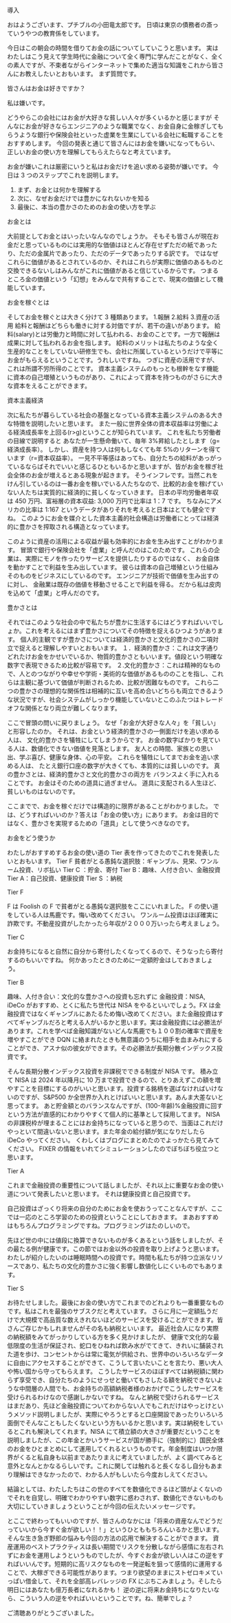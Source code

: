 導入

おはようございます、プチブルの小田竜太郎です。
日頃は東京の債務者の斎っていうやつの教育係をしています。

今日はこの朝会の時間を借りてお金の話についてしていこうと思います。
実はわたしはこう見えて学生時代に金融について全く専門に学んだことがなく、全くの素人ですが、不束者ながらインターネットで集めた適当な知識をこれから皆さんにお教えしたいとおもいます。
まず質問です。

皆さんはお金は好きですか？

私は嫌いです。

どうやらこの会社にはお金が大好きな貧しい人々が多くいるかと感じますが
そんなにお金が好きならエンジニアのような職業でなく、お金自身に金稼ぎしてもらうような銀行や保険会社といった虚業を生業にしている会社に転職することをおすすめします。
今回の発表と通じて皆さんにはお金を嫌いになってもらい、正しいお金の使い方を理解してもらえたらなと考えています。

お金が嫌いこれは厳密にいうと私はお金だけを追い求める姿勢が嫌いです。
今日は 3 つのステップでこれを説明します。

1. まず、お金とは何かを理解する
2. 次に、なぜお金だけでは豊かになれないかを知る
3. 最後に、本当の豊かさのためのお金の使い方を学ぶ

お金とは

大前提としてお金とはいったいなんなのでしょうか。
そもそも皆さんが現在お金だと思っているものには実用的な価値はほとんど存在せずただの紙であったり、ただの金属片であったり、ただのデータであったりする訳です。
ではなぜこれらに価値があるとされているのか、それはこれらが実際に価値のあるものと交換できるないしはみんながこれに価値があると信じているからです。
つまるところ金の価値という「幻想」をみんなで共有することで、現実の価値として機能しています。

お金を稼ぐとは

そしてお金を稼ぐとは大きく分けて 3 種類あります。 1.報酬 2.給料 3.資産の活用
給料と報酬はどちらも働きに対する対価ですが、若干の違いがあります。
給料(salary)とは労働力と時間に対して払われる、お金のことです。一方で報酬は成果に対して払われるお金を指します。
給料のメリットは私たちのような全く生産的なことをしていない研修生でも、会社に所属しているというだけで平等にお金がもらえるということです。うれしいですね。
つぎに資産の活用ですが、これは所謂不労所得のことです。
資本主義システムのもっとも根幹をなす機能に資本の自己増殖というものがあり、これによって資本を持つものがさらに大きな資本をえることができます。

資本主義経済

次に私たちが暮らしている社会の基盤となっている資本主義システムのある大きな特徴を説明したいと思います。
また一般に世界全体の資本収益率は労働による経済成長率を上回る(r>g)ということが知られています。
これを私たち労働者の目線で説明すると
あなたが一生懸命働いて、毎年 3%昇給したとします（g=経済成長率）。
しかし、資産を持つ人は何もしなくても年 5%のリターンを得ています（r=資本収益率）。
一見不平等感はあっても、自分たちの給料があっがっているならばそれでいいと感じるひともいるかと思いますが、皆がお金を稼ぎ社会全体のお金が増えるとある現象が起きます。
そうインフレです。当然これをけん引しているのは一番お金を稼いでいる人たちなので、比較的お金を稼げていない人たちは実質的に経済的に貧しくなっていきます。
日本の平均労働者年収は 450 万円、富裕層の資本収益: 3,000 万円で比率は 1：7 です。
ちなみにアメリカの比率は 1:167 というデータがありそれを考えると日本はとても健全ですね。
このようにお金を媒介とした資本主義的社会構造は労働者にとっては経済的に豊かさを搾取される構造となっています。

このように資産の活用による収益が最も効率的にお金を生み出すことがわかります。
冒頭で銀行や保険会社を「虚業」と呼んだのはこのためです。
これらの企業は、実際にモノを作ったりサービスを提供したりするのではなく、
お金自体を動かすことで利益を生み出しています。
彼らは資本の自己増殖という仕組みそのものをビジネスにしているのです。
エンジニアが技術で価値を生み出すのに対し、
金融業は既存の価値を移動させることで利益を得る。
だから私は皮肉を込めて「虚業」と呼んだのです。

豊かさとは

それではこのような社会の中で私たちが豊かに生活するにはどうすればいいでしょか。これを考えるにはまず豊かさについてその特徴を捉えるひつようがあります。
個人的主観ですが豊かさについては経済的豊かさと文化的豊かさの二項対立で捉えると理解しやすいとおもいます。
１．経済的豊かさ：これは文字通りどれたけお金をかせいでいるか、物質的豊かさともいいます。値段という明確な数字で表現できるため比較が容易です。
２.文化的豊かさ：これは精神的なもので、人とのつながりや幸せや学術・美術的な価値があるもののことを指し、これらは主観に基づいて価値が判断されるため、比較が困難なものです。
これら二つの豊かさの理想的な関係性は相補的に互いを高め合いどちらも両立できるような状況ですが、社会システムがしっかり機能していないとこのふたつはトレードオフな関係となり両立が難しくなります。

ここで冒頭の問いに戻りましょう。
なぜ「お金が大好きな人々」を「貧しい」と形容したのか。
それは、お金という経済的豊かさの一側面だけを追い求める人は、
文化的豊かさを犠牲にしてしまうからです。
お金の数字ばかりを見ている人は、数値化できない価値を見落とします。
友人との時間、家族との思い出、学ぶ喜び、健康な身体、心の平安。
これらを犠牲にしてまでお金を追い求める人は、
たとえ銀行口座の数字が大きくても、本質的には貧しいのです。
真の豊かさとは、経済的豊かさと文化的豊かさの両方を
バランスよく手に入れることです。
お金はそのための道具に過ぎません。
道具に支配される人生ほど、貧しいものはないのです。

ここまでで、お金を稼ぐだけでは構造的に限界があることがわかりました。
では、どうすればいいのか？答えは「お金の使い方」にあります。
お金は目的ではなく、豊かさを実現するための「道具」として使うべきなのです。

お金をどう使うか

わたしがおすすめするお金の使い道の Tier 表を作ってきたのでこれを発表したいとおもいます。
Tier F 貧者がとる愚鈍な選択肢：ギャンブル、見栄、ワンルーム投資、リボ払い
Tier C ：貯金、寄付
Tier B：趣味、人付き合い、金融投資
Tier A：自己投資、健康投資
Tier S ：納税

Tier F

F は Foolish の F で貧者がとる愚鈍な選択肢をここにいれました。
F の使い道をしている人は馬鹿です。悔い改めてください。
ワンルーム投資はほぼ確実に詐欺です。不動産投資がしたかったら年収が２０００万いったら考えましょう。

Tier C

お金持ちになると自然に自分から寄付したくなってくるので、そうなったら寄付するのもいいですね。
何かあったときのために一定額貯金はしておきましょう。

Tier B

趣味、人付き合い：文化的な豊かさへの投資も忘れずに
金融投資：NISA, iDeCo がおすすめ、とくに私たち世代は NISA をやるといいでしょう。FX は金融投資ではなくギャンブルにあたるため悔い改めてください。また金融投資はすべてギャンブルだろと考える人がいるかと思います。実は金融投資には必勝法があります。これを学べば金融知識がないどんな馬鹿でも１００割の確率で資産を増やすことができ DQN に絡まれたときも無意識のうちに相手を血まみれにすることができ、アスナ似の彼女ができます。その必勝法が長期分散インデックス投資です。

そんな長期分散インデックス投資を非課税でできる制度が NISA です。
積み立て NISA は 2024 年以降月に 10 万まで投資できるので、とりあえずこの額を増やすことを目標にするのがいいと思います。投資する銘柄を選ばなければいけないのですが、S&P500 か全世界か入れとけばいいと思います。あんま大差ないと思ってます。
あと貯金額とのバランスなんですが、(100-年齢)%金融投資に回すという方法が直感的にわかりやすくて個人的に基準として採用してます。
NISA の非課税枠が埋まることにはお金持ちになっていると思うので、当面はこれだけやっといて間違いないと思います。また年金の給付額が気になりだしたら iDeCo やってください。
くわしくはブログにまとめたのでよっかたら見てみてください。
FIXER の情報をいれてシミュレーションしたのでぼちぼち役立つと思います。

Tier A

これまで金融投資の重要性について話しましたが、それ以上に重要なお金の使い道について発表したいと思います。
それは健康投資と自己投資です。

自己投資はざっくり将来の自分のためにお金を使おうってことなんですが、ここでは一応のところ学習のための投資ということにしておきます。
まあおすすめはもちろんプログラミングですね。プログラミングはたのしいので。

先ほど世の中には値段に換算できないものが多くあるという話をしましたが、その最たる例が健康です。この節ではお金以外の投資を取り上げようと思います。わたしが紹介したいのは睡眠時間への投資です。時間も私たちが持つ立派なリソースであり、私たちの文化的豊かさに強く影響し数値化しにくいものでもあります。

Tier S

お待たせしました。最後にお金の使い方でこれまでのどれよりも一番重要なものです。私はこれを最強のサブスクだと考えています。
さらに月に一定額払うだけで大規模で高品質な数えきれないほどのサービスを受けることができます。皆さんご存じかもしれませんがその名も納税といいます。
最近社会人になり実際の納税額をみてがっかりしている方を多く見かけましたが、
健康で文化的な最低限度の生活が保証され、蛇口をひねれば飲み水がでてきて、きれいに舗装された道を歩け、コンセントからは常に電気が供給され、世界中のいろいろなデータに自由にアクセスすることができて、こうして言いたいことを言たり、悪い大人や怖い国から守ってもらえます。
こうしたサービスのほぼすべては納税額に関わらず享受でき、自分たちのようにせっせと働いてもさしたる額を納税できないような中間層の人間でも、お金持ちの高額納税者様のおかげでこうしたサービスを受けられるわけなので感謝しかないですね。
なんと納税で受けられるサービスはまだあり、先ほど金融投資についてわからない人でもこれだけはやっとけというメソッド説明しましたが、実際にやろうとすると口座開設であったりいろいろ面倒でそんなこともしたくないという方もいるかと思います。実は納税をしているとこれも解決してくれます。NISA にて積立額の大きさが重要だということを説明しましたが、この年金とかいうサービスが国が勝手に（強制的に）国民全体のお金をひとまとめにして運用してくれるというものです。年金制度はいつか限界がくると私自身も以前まであたりまえに考えていましたが、よく調べてみると意外となんとかなるらしいです。これに関しては触れると長くなるし自分もあまり理解はできなかったので、わかる人がもしいたら今度おしえてください。

結論としては、わたしたちはこの世のすべてを数値化できるほど頭がよくないのでそれを自覚し、明確でわかりやすい数字に惑わされず、数値化できないものも大切にしていきましょうということが今回の伝えたいメッセージです。

とここで終わってもいいのですが、皆さんのなかには「将来の資産なんでどうだっていいから今すぐ金が欲しい！！」というひとももちろんいるかと思います。そんな生き急ぎ野郎の悩みも今回の方法の応用で解決することができます。
資産運用のベストプラクティスは長い期間でリスクを分散しながら感情に左右されずにお金を運用しようというものでしたが、今すぐお金が欲しい人はこの逆をすればいいんです。短期的に高リスクなものを一発逆転を狙って感情的に運用することで、大稼ぎできる可能性があります。つまり欲望のままにストゼロキメていっぱい借金して、それを全部高レバレッジの FX にぶちこみましょう。そしたら明日にはあなたも億万長者になれるかも！
逆の逆に将来お金持ちになりたいなら、こういう人の逆をやればいいということです。ね、簡単でしょ？

ご清聴ありがとうございました。
